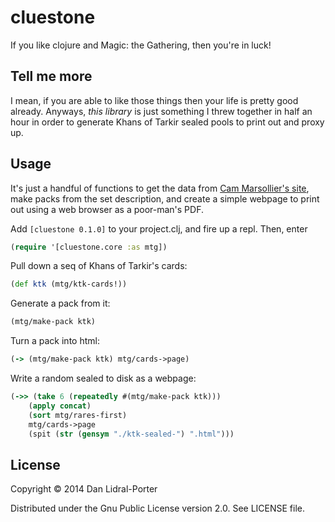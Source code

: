 # cluestone

If you like clojure and Magic: the Gathering, then you're in luck!

## Tell me more

I mean, if you are able to like those things then your life is pretty good already.
Anyways, *this library* is just something I threw together in half an hour in order to generate Khans of Tarkir sealed pools to print out and proxy up.

## Usage

It's just a handful of functions to get the data from [Cam Marsollier's site](http://copper-dog.com/mtg-generator/ktk/), make packs from the set description, and create a simple webpage to print out using a web browser as a poor-man's PDF.

Add `[cluestone 0.1.0]` to your project.clj, and fire up a repl.
Then, enter

```clj
(require '[cluestone.core :as mtg])
```

Pull down a seq of Khans of Tarkir's cards:

```clj
(def ktk (mtg/ktk-cards!))
```

Generate a pack from it:
```clj
(mtg/make-pack ktk)
```

Turn a pack into html:
```clj
(-> (mtg/make-pack ktk) mtg/cards->page)
```

Write a random sealed to disk as a webpage:
```clj
(->> (take 6 (repeatedly #(mtg/make-pack ktk)))
    (apply concat)
    (sort mtg/rares-first)
    mtg/cards->page
    (spit (str (gensym "./ktk-sealed-") ".html")))
```

## License

Copyright © 2014 Dan Lidral-Porter

Distributed under the Gnu Public License version 2.0.
See LICENSE file.

